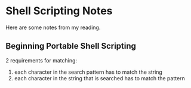 # Shell Scripting Notes

Here are some notes from my reading.

## Beginning Portable Shell Scripting

2 requirements for matching:

1. each character in the search pattern has to match the string
2. each character in the string that is searched has to match the pattern


